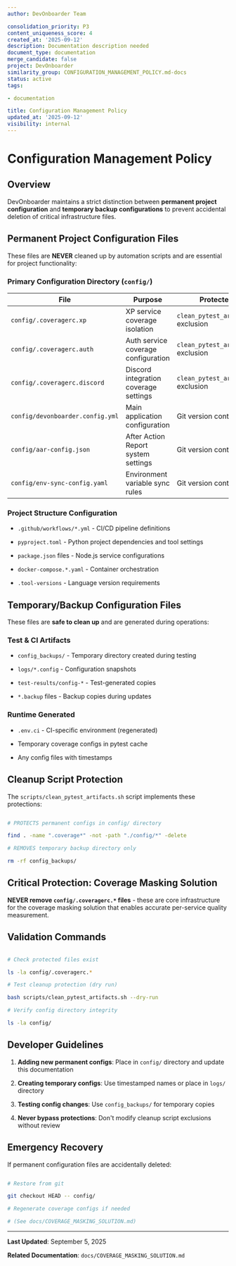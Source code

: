 ```yaml
---
author: DevOnboarder Team

consolidation_priority: P3
content_uniqueness_score: 4
created_at: '2025-09-12'
description: Documentation description needed
document_type: documentation
merge_candidate: false
project: DevOnboarder
similarity_group: CONFIGURATION_MANAGEMENT_POLICY.md-docs
status: active
tags:

- documentation

title: Configuration Management Policy
updated_at: '2025-09-12'
visibility: internal
---
```


# Configuration Management Policy

## Overview

DevOnboarder maintains a strict distinction between **permanent project configuration** and **temporary backup configurations** to prevent accidental deletion of critical infrastructure files.

## Permanent Project Configuration Files

These files are **NEVER** cleaned up by automation scripts and are essential for project functionality:

### Primary Configuration Directory (`config/`)

| File | Purpose | Protected By |
|------|---------|--------------|
| `config/.coveragerc.xp` | XP service coverage isolation | `clean_pytest_artifacts.sh` exclusion |
| `config/.coveragerc.auth` | Auth service coverage configuration | `clean_pytest_artifacts.sh` exclusion |
| `config/.coveragerc.discord` | Discord integration coverage settings | `clean_pytest_artifacts.sh` exclusion |
| `config/devonboarder.config.yml` | Main application configuration | Git version control |
| `config/aar-config.json` | After Action Report system settings | Git version control |
| `config/env-sync-config.yaml` | Environment variable sync rules | Git version control |

### Project Structure Configuration

- `.github/workflows/*.yml` - CI/CD pipeline definitions

- `pyproject.toml` - Python project dependencies and tool settings

- `package.json` files - Node.js service configurations

- `docker-compose.*.yaml` - Container orchestration

- `.tool-versions` - Language version requirements

## Temporary/Backup Configuration Files

These files are **safe to clean up** and are generated during operations:

### Test & CI Artifacts

- `config_backups/` - Temporary directory created during testing

- `logs/*.config` - Configuration snapshots

- `test-results/config-*` - Test-generated copies

- `*.backup` files - Backup copies during updates

### Runtime Generated

- `.env.ci` - CI-specific environment (regenerated)

- Temporary coverage configs in pytest cache

- Any config files with timestamps

## Cleanup Script Protection

The `scripts/clean_pytest_artifacts.sh` script implements these protections:

```bash

# PROTECTS permanent configs in config/ directory

find . -name ".coverage*" -not -path "./config/*" -delete

# REMOVES temporary backup directory only

rm -rf config_backups/

```

## Critical Protection: Coverage Masking Solution

**NEVER remove `config/.coveragerc.*` files** - these are core infrastructure for the coverage masking solution that enables accurate per-service quality measurement.

## Validation Commands

```bash

# Check protected files exist

ls -la config/.coveragerc.*

# Test cleanup protection (dry run)

bash scripts/clean_pytest_artifacts.sh --dry-run

# Verify config directory integrity

ls -la config/

```

## Developer Guidelines

1. **Adding new permanent configs**: Place in `config/` directory and update this documentation

2. **Creating temporary configs**: Use timestamped names or place in `logs/` directory

3. **Testing config changes**: Use `config_backups/` for temporary copies

4. **Never bypass protections**: Don't modify cleanup script exclusions without review

## Emergency Recovery

If permanent configuration files are accidentally deleted:

```bash

# Restore from git

git checkout HEAD -- config/

# Regenerate coverage configs if needed

# (See docs/COVERAGE_MASKING_SOLUTION.md)

```

---

**Last Updated**: September 5, 2025

**Related Documentation**: `docs/COVERAGE_MASKING_SOLUTION.md`
